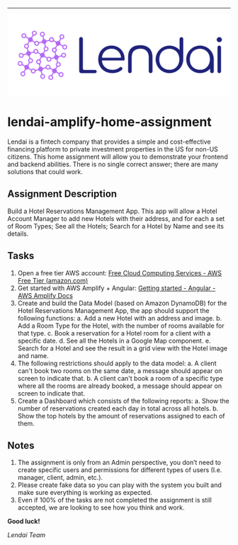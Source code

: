 ---

![alt](common/images/lendaicolorlogo.png 'LendAILogo')

# lendai-amplify-home-assignment

Lendai is a fintech company that provides a simple and cost-effective financing platform to private
investment properties in the US for non-US citizens.
This home assignment will allow you to demonstrate your frontend and backend abilities. There is no
single correct answer; there are many solutions that could work.

## Assignment Description

Build a Hotel Reservations Management App. This app will allow a Hotel Account Manager to add new
Hotels with their address, and for each a set of Room Types; See all the Hotels; Search for a Hotel by
Name and see its details.

## Tasks

1. Open a free tier AWS account: [Free Cloud Computing Services - AWS Free Tier (amazon.com)](https://aws.amazon.com/free/?all-free-tier.sort-by=item.additionalFields.SortRank&all-free-tier.sort-order=asc&awsf.Free%20Tier%20Types=*all&awsf.Free%20Tier%20Categories=*all)
2. Get started with AWS Amplify + Angular: [Getting started - Angular - AWS Amplify Docs](https://aws.amazon.com/free/?all-free-tier.sort-by=item.additionalFields.SortRank&all-free-tier.sort-order=asc&awsf.Free%20Tier%20Types=*all&awsf.Free%20Tier%20Categories=*all)
3. Create and build the Data Model (based on Amazon DynamoDB) for the Hotel Reservations
   Management App, the app should support the following functions:
   a. Add a new Hotel with an address and image.
   b. Add a Room Type for the Hotel, with the number of rooms available for that type.
   c. Book a reservation for a Hotel room for a client with a specific date.
   d. See all the Hotels in a Google Map component.
   e. Search for a Hotel and see the result in a grid view with the Hotel image and name.
4. The following restrictions should apply to the data model:
   a. A client can't book two rooms on the same date, a message should appear on screen to
   indicate that.
   b. A client can't book a room of a specific type where all the rooms are already booked, a
   message should appear on screen to indicate that.
5. Create a Dashboard which consists of the following reports:
   a. Show the number of reservations created each day in total across all hotels.
   b. Show the top hotels by the amount of reservations assigned to each of them.

## Notes

1. The assignment is only from an Admin perspective, you don’t need to create specific users and
   permissions for different types of users (I.e. manager, client, admin, etc.).
2. Please create fake data so you can play with the system you built and make sure everything is
   working as expected.
3. Even if 100% of the tasks are not completed the assignment is still accepted, we are looking to
   see how you think and work.

**Good luck!**

_Lendai Team_
